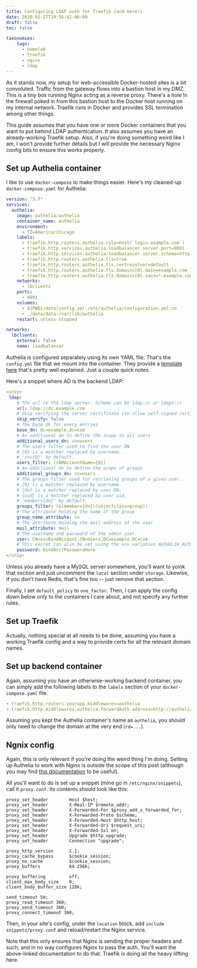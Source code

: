 ```yaml
---
title: Configuring LDAP auth for Traefik (and more!)
date: 2020-02-17T19:56:42-06:00
draft: false
toc: false

taxonomies:
    tags:
      - homelab
      - traefik
      - nginx
      - ldap
---
```


As it stands now, my setup for web-accessible Docker-hosted sites is a bit convoluted. Traffic from the gateway flows into a bastion host in my DMZ. This is a tiny box running Nginx acting as a reverse proxy. There's a hole in the firewall poked in from this bastion host to the Docker host running on my internal network. Traefik runs in Docker and provides SSL termination among other things.

This guide assumes that you have one or more Docker containers that you want to put behind LDAP authentication. It also assumes you have an already-working Traefik setup. Also, if you're doing something weird like I am, I won't provide further details but I *will* provide the necessary Nginx config bits to ensure this works properly.

## Set up Authelia container

I like to use `docker-compose` to make things easier. Here's my cleaned-up `docker-compose.yaml` for Authelia:

```yaml
version: "3.7"
services:
  authelia:
    image: authelia/authelia
    container_name: authelia
    environment:
      - TZ=America/Chicago
    labels:
      - traefik.http.routers.authelia.rule=Host(`login.example.com`)
      - traefik.http.services.authelia.loadbalancer.server.port=9091
      - traefik.http.services.authelia.loadbalancer.server.scheme=http
      - traefik.http.routers.authelia.tls=true
      - traefik.http.routers.authelia.tls.certresolver=default
      - traefik.http.routers.authelia.tls.domains[0].main=example.com
      - traefik.http.routers.authelia.tls.domains[0].sans=*.example.com
    networks:
      - lbclients
    ports:
      - 9091
    volumes:
      - ${PWD}/data/config.yml:/etc/authelia/configuration.yml:ro
      - ./data/data:/var/lib/authelia
    restart: unless-stopped

networks:
  lbclients:
    external: false
    name: loadbalancer
```

Authelia is configured separately using its own YAML file. That's the `config.yml` file that we mount into the container. They provide a [template here](https://github.com/authelia/authelia/blob/master/config.template.yml) that's pretty well explained. Just a couple quick notes.

Here's a snippet where AD is the backend LDAP:

```yaml
<snip>
 ldap:
    # The url to the ldap server. Scheme can be ldap:// or ldaps://
    url: ldap://dc.example.com
    # Skip verifying the server certificate (to allow self-signed certificate).
    skip_verify: false
    # The base dn for every entries
    base_dn: dc=example,dc=com
    # An additional dn to define the scope to all users
    additional_users_dn: cn=users
    # The users filter used to find the user DN
    # {0} is a matcher replaced by username.
    # 'cn={0}' by default.
    users_filter: (sAMAccountName={0})
    # An additional dn to define the scope of groups
    additional_groups_dn: cn=users
    # The groups filter used for retrieving groups of a given user.
    # {0} is a matcher replaced by username.
    # {dn} is a matcher replaced by user DN.
    # {uid} is a matcher replaced by user uid.
    # 'member={dn}' by default.
    groups_filter: (&(member={dn})(objectclass=group))
    # The attribute holding the name of the group
    group_name_attribute: cn
    # The attribute holding the mail address of the user
    mail_attribute: mail
    # The username and password of the admin user.
    user: CN=svcBindAccount,CN=Users,DC=example,DC=com
    # This secret can also be set using the env variables AUTHELIA_AUTHENTICATION_BACKEND_LDAP_PASSWORD
    password: bindAcctPasswordHere
</snip>
```

Unless you already have a MySQL server somewhere, you'll want to yoink that section and just uncomment the `local` section under `storage`. Likewise, if you don't have Redis, that's fine too -- just remove that section.

Finally, I set `default_policy` to `one_factor`. Then, I can apply the config down below only to the containers I care about, and not specify any further rules.

## Set up Traefik

Actually, nothing special at all needs to be done, assuming you have a working Traefik config and a way to provide certs for all the relevant domain names.

## Set up backend container

Again, assuming you have an otherwise-working backend container, you can simply add the following labels to the `labels` section of your `docker-compose.yaml` file.

```yaml
- traefik.http.routers.yourapp.middlewares=authelia
- traefik.http.middlewares.authelia.forwardAuth.address=http://authelia:9091/api/verify?rd=https://login.example.com
```

Assuming you kept the Authelia container's name as `authelia`, you should only need to change the domain at the very end (`rd=...`).

## Ngnix config

Again, this is only relevant if you're doing the weird thing I'm doing. Setting up Authelia to work with Nginx is outside the scope of this post (although you may find [this documentation](https://github.com/authelia/authelia/blob/master/docs/proxies/nginx.md) to be useful).

All you'll want to do is set up a snippet (mine go in `/etc/nginx/snippets`), call it `proxy.conf`. Its contents should look like this:

```
proxy_set_header        Host $host;
proxy_set_header        X-Real-IP $remote_addr;
proxy_set_header        X-Forwarded-For $proxy_add_x_forwarded_for;
proxy_set_header        X-Forwarded-Proto $scheme;
proxy_set_header        X-Forwarded-Host $http_host;
proxy_set_header        X-Forwarded-Uri $request_uri;
proxy_set_header        X-Forwarded-Ssl on;
proxy_set_header        Upgrade $http_upgrade;
proxy_set_header        Connection "upgrade";

proxy_http_version      1.1;
proxy_cache_bypass      $cookie_session;
proxy_no_cache          $cookie_session;
proxy_buffers           64 256k;

proxy_buffering         off;
client_max_body_size    0;
client_body_buffer_size 128k;

send_timeout 5m;
proxy_read_timeout 360;
proxy_send_timeout 360;
proxy_connect_timeout 360;
```

Then, in your site's config, under the `location` block, add `include snippets/proxy.conf` and reload/restart the Nginx service.

Note that this only ensures that Nginx is sending the proper headers and such, and in no way configures Nginx to pass the auth. You'll want the above-linked documentation to do that. Traefik is doing all the heavy lilfting here.
